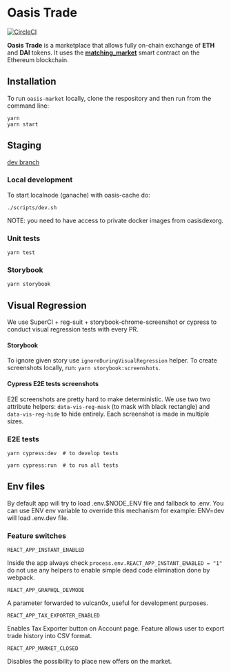 # Oasis Trade

[![CircleCI](https://circleci.com/gh/OasisDEX/oasis-market.svg?style=svg)](https://circleci.com/gh/OasisDEX/oasis-market)

**Oasis Trade** is a marketplace that allows fully on-chain exchange of **ETH** and **DAI** tokens. It uses the [**matching_market**](https://etherscan.io/address/0xb7ac09c2c0217b07d7c103029b4918a2c401eecb) smart contract on the Ethereum blockchain.

## Installation

To run `oasis-market` locally, clone the respository and then run from the command line:
```
yarn
yarn start
```

## Staging

[dev branch](https://staging.oasis.app/trade/)

### Local development

To start localnode (ganache) with oasis-cache do:

```
./scripts/dev.sh
```

NOTE: you need to have access to private docker images from oasisdexorg.

### Unit tests

```
yarn test
```

### Storybook

```
yarn storybook
```

## Visual Regression

We use SuperCI + reg-suit + storybook-chrome-screenshot or cypress to conduct visual regression tests with every PR.

#### Storybook

To ignore given story use `ignoreDuringVisualRegression` helper. To create screenshots locally, run: `yarn storybook:screenshots`.

#### Cypress E2E tests screenshots

E2E screenshots are pretty hard to make deterministic. We use two two attribute helpers: `data-vis-reg-mask` (to mask with black rectangle) and `data-vis-reg-hide` to hide entirely. Each screenshot is made in multiple sizes.

### E2E tests
```
yarn cypress:dev  # to develop tests
```

```
yarn cypress:run  # to run all tests
```

## Env files

By default app will try to load .env.$NODE_ENV file and fallback to .env. You can use ENV env variable to override this mechanism for example: ENV=dev will load .env.dev file.

### Feature switches

```
REACT_APP_INSTANT_ENABLED
```

Inside the app always check `process.env.REACT_APP_INSTANT_ENABLED = "1"` do not use any helpers to enable simple dead code elimination done by webpack.

```
REACT_APP_GRAPHQL_DEVMODE
```

A parameter forwarded to vulcan0x, useful for development purposes.

```
REACT_APP_TAX_EXPORTER_ENABLED
```

Enables Tax Exporter button on Account page. Feature allows user to export trade history into CSV format.

```
REACT_APP_MARKET_CLOSED
```

Disables the possibility to place new offers on the market.